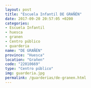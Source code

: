 ```yaml
---
layout: post
title: "Escuela Infantil DE GRAÑÉN"
date: 2017-09-20 20:57:05 +0200
categories:
- Escuela Infantil
- huesca
- granen
- Centro público
- guarderia
name: "DE GRAÑÉN"
province: "Huesca"
location: "Grañen"
code: "22010669"
type: "Centro público"
img: guarderia.jpg
permalink: /guarderias/de-granen.html
---
```

